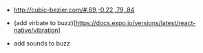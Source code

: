 
* http://cubic-bezier.com/#.69,-0.22,.79,.84

* (add virbate to buzz)[https://docs.expo.io/versions/latest/react-native/vibration]
* add sounds to buzz